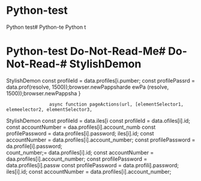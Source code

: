 # Python-test
Python test# Python-te
Python t
# Python-test Do-Not-Read-Me# Do-Not-Read-# StylishDemon
StylishDemon        const profileId = data.profiles[i.pumber;
        const profilePassrd = data.prof(resolve, 1500));browser.newPappsharde
ewPa
(resolve, 1500));browser.newPappsha
                    }

                    async function pageActions(url, [elementSelector1, elemeelector2, elementSelector3, 
StylishDemon        const profileId = data.iles[i        const profileId = data.ofiles[i].id;
        const accountNumber = daa.profiles[i].account_numb
        const profilePassword = data.profiles[i].password;
iles[i].id;
        const accountNumber = data.profiles[i].account_number;
        const profilePassword = da.profile[i].password;   
count_number;= data.profiles[i].id;
        const accountNumber = daa.profiles[i].account_number;
        const profilePassword = data.profiles[i].passw
        const profilePassword = data.profili].password;
iles[i].id;
        const accountNumber = data.profiles[i].account_number;
